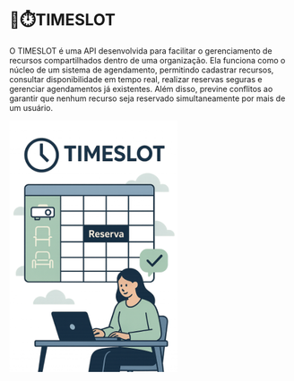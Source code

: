 # 📆⏱️TIMESLOT
O TIMESLOT é uma API desenvolvida para facilitar o gerenciamento de recursos compartilhados dentro de uma organização.
Ela funciona como o núcleo de um sistema de agendamento, permitindo cadastrar recursos, consultar disponibilidade em tempo real, realizar reservas seguras e gerenciar agendamentos já existentes. Além disso, previne conflitos ao garantir que nenhum recurso seja reservado simultaneamente por mais de um usuário. 

<img src="https://github.com/GuilhermeADS13/API-AGENDAMENTO/blob/fe046d572b0f27b69a0d2ab6573d01eca77fb54f/TIMESLOT.png" alt= "logo do projeto" width="300">
